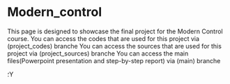 # Modern_control
This page is designed to showcase the final project for the Modern Control course.
You can access the codes that are used for this project via (project_codes) branche
You can access the sources that are used for this project via (project_sources) branche
You can access the main files(Powerpoint presentation and step-by-step report) via (main) branche

؛Y
